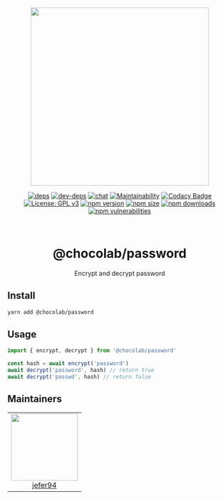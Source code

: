 <div align="center">
  <br>
  <br>

  <a href="https://github.com/jefer94/algorithm">
    <img width="400"
      src="https://img.shields.io/badge/choco-password-green.svg?style=for-the-badge&colorA=21252b&colorB=568af2">
  </a>

  [![deps](https://img.shields.io/david/jefer94/choco?path=packages%2Fpassword)](https://david-dm.org/jefer94/choco?path=packages/password)
  [![dev-deps](https://img.shields.io/david/dev/jefer94/choco?path=packages%2Fpassword)](https://david-dm.org/jefer94/choco?path=packages/password)
  [![chat](https://badges.gitter.im/jefer94/choco.svg)](https://gitter.im/jefer94/choco)
  [![Maintainability](https://api.codeclimate.com/v1/badges/5a4fd7ce7e0345f692fb/maintainability)](https://codeclimate.com/github/jefer94/choco/maintainability)
  [![Codacy Badge](https://app.codacy.com/project/badge/Grade/ee185db880024f3b81a5699acde77b06)](https://www.codacy.com/manual/jefer94/choco?utm_source=github.com&amp;utm_medium=referral&amp;utm_content=jefer94/choco&amp;utm_campaign=Badge_Grade)
  [![License: GPL v3](https://img.shields.io/badge/License-GPLv3-blue.svg?style=flat)](https://www.gnu.org/licenses/gpl-3.0)
  [![npm version](https://img.shields.io/npm/v/%40chocolab%2Fpassword.svg?style=flat)](https://www.npmjs.com/package/@chocolab/password)
  [![npm size](https://img.shields.io/bundlephobia/min/%40chocolab%2Fpassword)](https://www.npmjs.com/package/@chocolab/password)
  [![npm downloads](https://img.shields.io/npm/dt/@chocolab/password)](https://www.npmjs.com/package/@chocolab/password)
  [![npm vulnerabilities](https://img.shields.io/snyk/vulnerabilities/npm/@chocolab/password)](https://www.npmjs.com/package/@chocolab/password)

  <br>
  <h1>@chocolab/password</h1>
  <p>Encrypt and decrypt password</p>
</div>

## Install

```bash
yarn add @chocolab/password
```

## Usage

```javascript
import { encrypt, decrypt } from '@chocolab/password'

const hash = await encrypt('password')
await decrypt('password', hash) // return true
await decrypt('passwd', hash) // return false
```

## Maintainers

<table>
  <tbody>
    <tr>
      <td align="center" valign="top">
        <img width="150" height="150" src="https://github.com/jefer94.png?s=150">
        <br>
        <a href="https://github.com/jefer94">jefer94</a>
      </td>
     </tr>
  </tbody>
</table>
